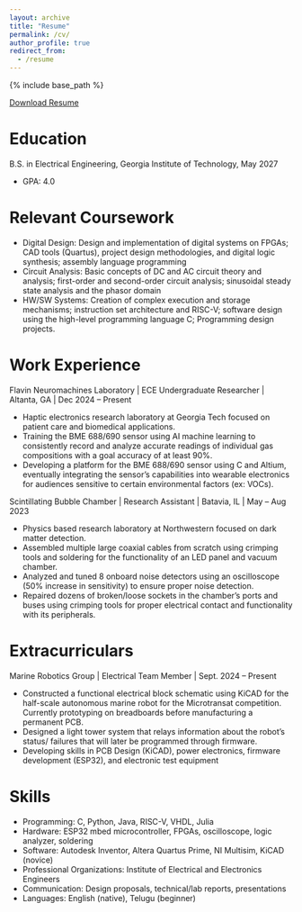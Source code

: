 ```yaml
---
layout: archive
title: "Resume"
permalink: /cv/
author_profile: true
redirect_from:
  - /resume
---
```


{% include base_path %}

 <a href="/files/Chinmay_Bandapalli_Resume.pdf" download="Chinmay_Bandapalli_Resume.pdf">Download Resume</a>

Education
======
B.S. in Electrical Engineering, Georgia Institute of Technology, May 2027
* GPA: 4.0

Relevant Coursework
======
* Digital Design: Design and implementation of digital systems on FPGAs; CAD tools (Quartus), project design methodologies, and digital logic synthesis; assembly language programming
* Circuit Analysis: Basic concepts of DC and AC circuit theory and analysis; first-order and second-order circuit analysis; sinusoidal steady state analysis and the phasor domain
* HW/SW Systems: Creation of complex execution and storage mechanisms; instruction set architecture and RISC-V; software design using the high-level programming language C; Programming design projects.

Work Experience
======
Flavin Neuromachines Laboratory | ECE Undergraduate Researcher | Altanta, GA | Dec 2024 – Present 	
* Haptic electronics research laboratory at Georgia Tech focused on patient care and biomedical applications.
* Training the BME 688/690 sensor using AI machine learning to consistently record and analyze accurate readings of individual gas compositions with a goal accuracy of at least 90%.
* Developing a platform for the BME 688/690 sensor using C and Altium, eventually integrating the sensor’s capabilities into wearable electronics for audiences sensitive to certain environmental factors (ex: VOCs).

Scintillating Bubble Chamber | Research Assistant | Batavia, IL | May – Aug 2023
* Physics based research laboratory at Northwestern focused on dark matter detection.
* Assembled multiple large coaxial cables from scratch using crimping tools and soldering for the functionality of an LED panel and vacuum chamber.
* Analyzed and tuned 8 onboard noise detectors using an oscilloscope (50% increase in sensitivity) to ensure proper noise detection.
* Repaired dozens of broken/loose sockets in the chamber’s ports and buses using crimping tools for proper electrical contact and functionality with its peripherals.

Extracurriculars
====
Marine Robotics Group | Electrical Team Member | Sept. 2024 – Present
* Constructed a functional electrical block schematic using KiCAD for the half-scale autonomous marine robot for the Microtransat competition. Currently prototyping on breadboards before manufacturing a permanent PCB.
* Designed a light tower system that relays information about the robot’s status/ failures that will later be programmed through firmware.
* Developing skills in PCB Design (KiCAD), power electronics, firmware development (ESP32), and electronic test equipment
  
Skills
======
* Programming: C, Python, Java, RISC-V, VHDL, Julia
* Hardware: ESP32 mbed microcontroller, FPGAs, oscilloscope, logic analyzer, soldering
* Software: Autodesk Inventor, Altera Quartus Prime, NI Multisim, KiCAD (novice)
* Professional Organizations: Institute of Electrical and Electronics Engineers
* Communication: Design proposals, technical/lab reports, presentations 
* Languages: English (native), Telugu (beginner)

